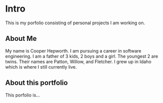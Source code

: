 # Intro
This is my porfolio consisting of personal projects I am working on.
## About Me
My name is Cooper Hepworth. I am pursuing a career in software engineering. I am a father of 3 kids, 2 boys and a girl. The youngest 2 are twins. Their names are Patton, Willow, and Fletcher. I grew up in Idaho which is where I still currently live.
## About this portfolio
This porfolio is...